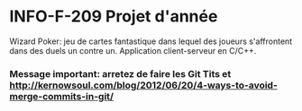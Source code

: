 # INFO-F-209 Projet d'année

Wizard Poker: jeu de cartes fantastique dans lequel des joueurs s'affrontent dans des duels un contre un. Application client-serveur en C/C++.


### Message important: arretez de faire les Git Tits et http://kernowsoul.com/blog/2012/06/20/4-ways-to-avoid-merge-commits-in-git/
